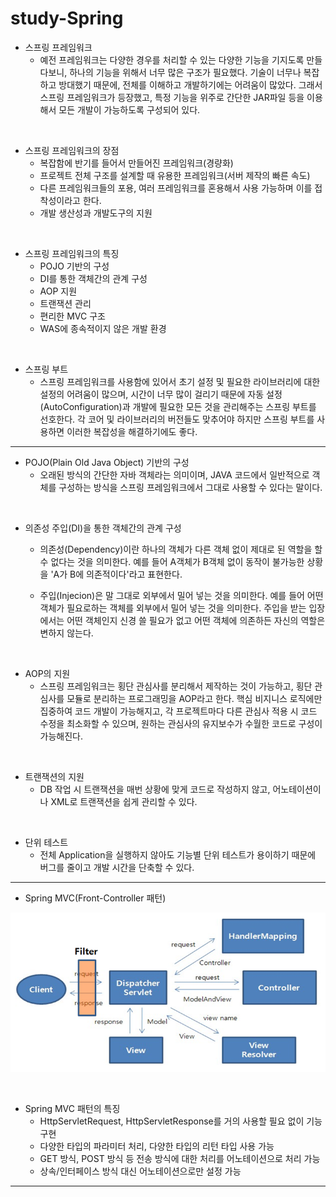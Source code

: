 # study-Spring

- 스프링 프레임워크
    - 예전 프레임워크는 다양한 경우를 처리할 수 있는 다양한 기능을 기지도록 만들다보니,
	하나의 기능을 위해서 너무 많은 구조가 필요했다.
	기술이 너무나 복잡하고 방대했기 때문에, 전체를 이해하고 개발하기에는 어려움이 많았다.
	그래서 스프링 프레임워크가 등장했고, 특정 기능을 위주로 간단한 JAR파일 등을 이용해서
	모든 개발이 가능하도록 구성되어 있다.
<br>

- 스프링 프레임워크의 장점
    - 복잡함에 반기를 들어서 만들어진 프레임워크(경량화)
    - 프로젝트 전체 구조를 설계할 때 유용한 프레임워크(서버 제작의 빠른 속도)
    - 다른 프레임워크들의 포용, 여러 프레임워크를 혼용해서 사용 가능하며 이를 접착성이라고 한다.
    - 개발 생산성과 개발도구의 지원
<br>

- 스프링 프레임워크의 특징
    - POJO 기반의 구성
    - DI를 통한 객체간의 관계 구성
    - AOP 지원
    - 트랜잭션 관리
    - 편리한 MVC 구조
    - WAS에 종속적이지 않은 개발 환경
<br>

- 스프링 부트
    - 스프링 프레임워크를 사용함에 있어서 초기 설정 및 필요한 라이브러리에 대한 설정의 어려움이 많으며,
	시간이 너무 많이 걸리기 때문에 자동 설정(AutoConfiguration)과 개발에 필요한 모든 것을 관리해주는
	스프링 부트를 선호한다. 각 코어 및 라이브러리의 버전들도 맞추어야 하지만 스프링 부트를 사용하면
	이러한 복잡성을 해결하기에도 좋다.

---------------------------------------------------------------

- POJO(Plain Old Java Object) 기반의 구성
    - 오래된 방식의 간단한 자바 객체라는 의미이며, JAVA 코드에서 일반적으로
	객체를 구성하는 방식을 스프링 프레임워크에서 그대로 사용할 수 있다는 말이다.
<br>

- 의존성 주입(DI)을 통한 객체간의 관계 구성
    - 의존성(Dependency)이란 하나의 객체가 다른 객체 없이 제대로 된 역할을 할 수 없다는 것을 의미한다.
	예를 들어 A객체가 B객체 없이 동작이 불가능한 상황을 'A가 B에 의존적이다'라고 표현한다.

    - 주입(Injecion)은 말 그대로 외부에서 밀어 넣는 것을 의미한다.
	예를 들어 어떤 객체가 필요로하는 객체를 외부에서 밀어 넣는 것을 의미한다.
	주입을 받는 입장에서는 어떤 객체인지 신경 쓸 필요가 없고 어떤 객체에 의존하든 자신의 역할은 변하지 않는다.
<br>

- AOP의 지원
    - 스프링 프레임워크는 횡단 관심사를 분리해서 제작하는 것이 가능하고, 횡단 관심사를 모듈로 분리하는
	프로그래밍을 AOP라고 한다. 핵심 비지니스 로직에만 집중하여 코드 개발이 가능해지고,
	각 프로젝트마다 다른 관심사 적용 시 코드 수정을 최소화할 수 있으며,
	원하는 관심사의 유지보수가 수월한 코드로 구성이 가능해진다.
<br>

- 트랜잭션의 지원
    - DB 작업 시 트랜잭션을 매번 상황에 맞게 코드로 작성하지 않고, 어노테이션이나 XML로
	트랜잭션을 쉽게 관리할 수 있다.
<br>

- 단위 테스트
    - 전체 Application을 실행하지 않아도 기능별 단위 테스트가 용이하기 때문에
	버그를 줄이고 개발 시간을 단축할 수 있다.
  
---------------------------------------------------------------

- Spring MVC(Front-Controller 패턴)

![Spring MVC](./mvc.jpg)

<br>

- Spring MVC 패턴의 특징
   - HttpServletRequest, HttpServletResponse를 거의 사용할 필요 없이 기능 구현
   - 다양한 타입의 파라미터 처리, 다양한 타입의 리턴 타입 사용 가능
   - GET 방식, POST 방식 등 전송 방식에 대한 처리를 어노테이션으로 처리 가능
   - 상속/인터페이스 방식 대신 어노테이션으로만 설정 가능
   
-------------------------------------------------------------------------------------------------
